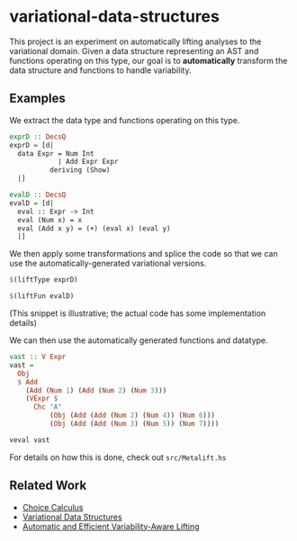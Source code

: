 # variational-data-structures

This project is an experiment on automatically lifting analyses to the variational domain.
Given a data structure representing an AST and functions operating on this type,
our goal is to **automatically** transform the data structure and functions to handle
variability.

## Examples

We extract the data type and functions operating on this type.

```haskell
exprD :: DecsQ
exprD = [d|
  data Expr = Num Int
            | Add Expr Expr
          deriving (Show)
  |]

evalD :: DecsQ
evalD = [d|
  eval :: Expr -> Int
  eval (Num x) = x
  eval (Add x y) = (+) (eval x) (eval y)
  |]
```

We then apply some transformations and splice
the code so that we can use the automatically-generated
variational versions.

```haskell
$(liftType exprD)

$(liftFun evalD)
```

(This snippet is illustrative; the actual code
has some implementation details)

We can then use the automatically generated
functions and datatype.

```haskell
vast :: V Expr
vast =
  Obj
  $ Add
    (Add (Num 1) (Add (Num 2) (Num 3)))
    (VExpr $
      Chc "A"
          (Obj (Add (Add (Num 2) (Num 4)) (Num 6)))
          (Obj (Add (Add (Num 3) (Num 5)) (Num 7))))

veval vast
```

For details on how this is done, check out `src/Metalift.hs`

## Related Work

- [Choice Calculus](https://dl.acm.org/doi/10.1145/2063239.2063245)
- [Variational Data Structures](https://dl.acm.org/doi/10.1145/2661136.2661143)
- [Automatic and Efficient Variability-Aware Lifting](https://dl.acm.org/doi/pdf/10.1145/3428225)
